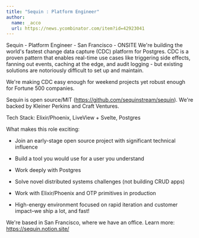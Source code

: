 ```yaml
---
title: "Sequin : Platform Engineer"
author:
  name: _acco
  url: https://news.ycombinator.com/item?id=42923041
---
```

Sequin - Platform Engineer - San Francisco - ONSITE
We&#x27;re building the world&#x27;s fastest change data capture (CDC) platform for Postgres. CDC is a proven pattern that enables real-time use cases like triggering side effects, fanning out events, caching at the edge, and audit logging - but existing solutions are notoriously difficult to set up and maintain.

We&#x27;re making CDC easy enough for weekend projects yet robust enough for Fortune 500 companies.

Sequin is open source&#x2F;MIT (<a href="https:&#x2F;&#x2F;github.com&#x2F;sequinstream&#x2F;sequin">https:&#x2F;&#x2F;github.com&#x2F;sequinstream&#x2F;sequin</a>). We&#x27;re backed by Kleiner Perkins and Craft Ventures.

Tech Stack: Elixir&#x2F;Phoenix, LiveView + Svelte, Postgres

What makes this role exciting:

- Join an early-stage open source project with significant technical influence

- Build a tool you would use for a user you understand

- Work deeply with Postgres

- Solve novel distributed systems challenges (not building CRUD apps)

- Work with Elixir&#x2F;Phoenix and OTP primitives in production

- High-energy environment focused on rapid iteration and customer impact–we ship a lot, and fast!

We&#x27;re based in San Francisco, where we have an office. Learn more: <a href="https:&#x2F;&#x2F;sequin.notion.site&#x2F;" rel="nofollow">https:&#x2F;&#x2F;sequin.notion.site&#x2F;</a>
<JobApplication />
